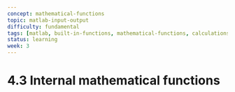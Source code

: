 ```yaml
---
concept: mathematical-functions
topic: matlab-input-output
difficulty: fundamental
tags: [matlab, built-in-functions, mathematical-functions, calculations]
status: learning
week: 3
---
```


# 4.3 Internal mathematical functions
